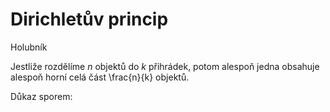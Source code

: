 # Dirichletův princip
Holubník

Jestliže rozdělíme $n$ objektů do $k$ přihrádek, potom alespoň jedna obsahuje alespoň horní celá část \frac{n}{k} objektů.

Důkaz sporem:


